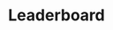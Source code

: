 ---
layout: base
title: Leaderboard
description: leaderboard for multiplayer game
type: devops
courses: { csse: {week: 18} }
image: /images/platformer/backgrounds/hills.png
---